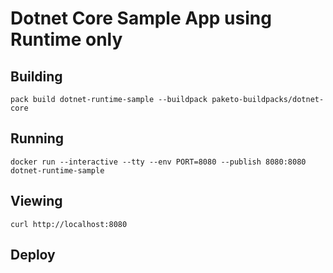 # Dotnet Core Sample App using Runtime only

## Building

`pack build dotnet-runtime-sample --buildpack paketo-buildpacks/dotnet-core`

## Running

`docker run --interactive --tty --env PORT=8080 --publish 8080:8080 dotnet-runtime-sample`

## Viewing

`curl http://localhost:8080`

## Deploy
